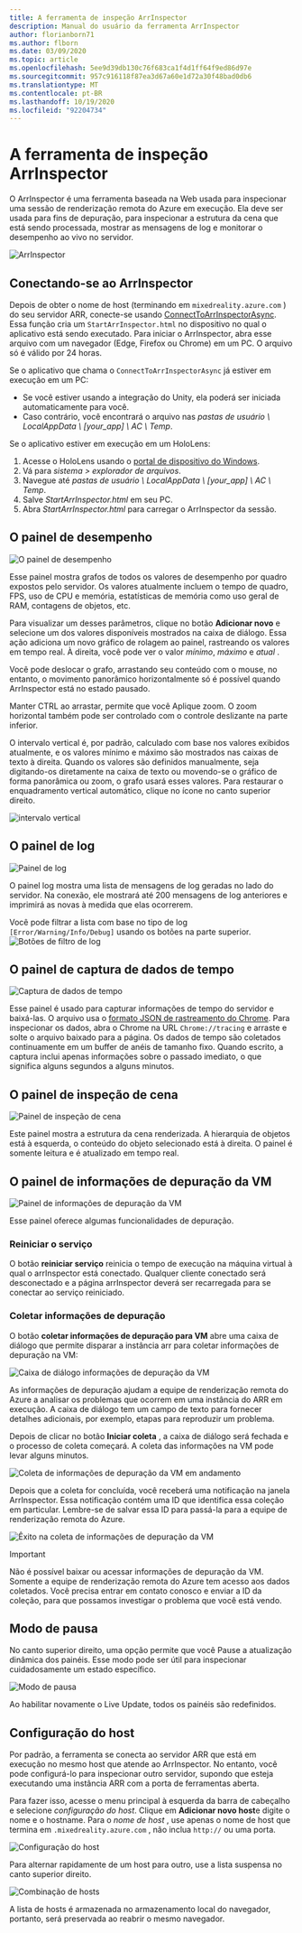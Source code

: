 ```yaml
---
title: A ferramenta de inspeção ArrInspector
description: Manual do usuário da ferramenta ArrInspector
author: florianborn71
ms.author: flborn
ms.date: 03/09/2020
ms.topic: article
ms.openlocfilehash: 5ee9d39db130c76f683ca1f4d1ff64f9ed86d97e
ms.sourcegitcommit: 957c916118f87ea3d67a60e1d72a30f48bad0db6
ms.translationtype: MT
ms.contentlocale: pt-BR
ms.lasthandoff: 10/19/2020
ms.locfileid: "92204734"
---
```

# <a name="the-arrinspector-inspection-tool"></a>A ferramenta de inspeção ArrInspector

O ArrInspector é uma ferramenta baseada na Web usada para inspecionar uma sessão de renderização remota do Azure em execução. Ela deve ser usada para fins de depuração, para inspecionar a estrutura da cena que está sendo processada, mostrar as mensagens de log e monitorar o desempenho ao vivo no servidor.

![ArrInspector](./media/arr-inspector.png)

## <a name="connecting-to-the-arrinspector"></a>Conectando-se ao ArrInspector

Depois de obter o nome de host (terminando em `mixedreality.azure.com` ) do seu servidor ARR, conecte-se usando [ConnectToArrInspectorAsync](../../how-tos/frontend-apis.md#connect-to-arr-inspector). Essa função cria um `StartArrInspector.html` no dispositivo no qual o aplicativo está sendo executado. Para iniciar o ArrInspector, abra esse arquivo com um navegador (Edge, Firefox ou Chrome) em um PC. O arquivo só é válido por 24 horas.

Se o aplicativo que chama o `ConnectToArrInspectorAsync` já estiver em execução em um PC:

* Se você estiver usando a integração do Unity, ela poderá ser iniciada automaticamente para você.
* Caso contrário, você encontrará o arquivo nas *pastas de usuário \\ LocalAppData \\ [your_app] \\ AC \\ Temp*.

Se o aplicativo estiver em execução em um HoloLens:

1. Acesse o HoloLens usando o [portal de dispositivo do Windows](/windows/mixed-reality/using-the-windows-device-portal).
1. Vá para *sistema > explorador de arquivos*.
1. Navegue até *pastas de usuário \\ LocalAppData \\ [your_app] \\ AC \\ Temp*.
1. Salve *StartArrInspector.html* em seu PC.
1. Abra *StartArrInspector.html* para carregar o ArrInspector da sessão.

## <a name="the-performance-panel"></a>O painel de desempenho

![O painel de desempenho](./media/performance-panel.png)

Esse painel mostra grafos de todos os valores de desempenho por quadro expostos pelo servidor. Os valores atualmente incluem o tempo de quadro, FPS, uso de CPU e memória, estatísticas de memória como uso geral de RAM, contagens de objetos, etc.

Para visualizar um desses parâmetros, clique no botão **Adicionar novo** e selecione um dos valores disponíveis mostrados na caixa de diálogo. Essa ação adiciona um novo gráfico de rolagem ao painel, rastreando os valores em tempo real. À direita, você pode ver o valor *mínimo*, *máximo* e *atual* .

Você pode deslocar o grafo, arrastando seu conteúdo com o mouse, no entanto, o movimento panorâmico horizontalmente só é possível quando ArrInspector está no estado pausado.

Manter CTRL ao arrastar, permite que você Aplique zoom. O zoom horizontal também pode ser controlado com o controle deslizante na parte inferior.

O intervalo vertical é, por padrão, calculado com base nos valores exibidos atualmente, e os valores mínimo e máximo são mostrados nas caixas de texto à direita. Quando os valores são definidos manualmente, seja digitando-os diretamente na caixa de texto ou movendo-se o gráfico de forma panorâmica ou zoom, o grafo usará esses valores. Para restaurar o enquadramento vertical automático, clique no ícone no canto superior direito.

![intervalo vertical](./media/vertical-range.png)

## <a name="the-log-panel"></a>O painel de log

![Painel de log](./media/log-panel.png)

O painel log mostra uma lista de mensagens de log geradas no lado do servidor. Na conexão, ele mostrará até 200 mensagens de log anteriores e imprimirá as novas à medida que elas ocorrerem.

Você pode filtrar a lista com base no tipo de log `[Error/Warning/Info/Debug]` usando os botões na parte superior.
![Botões de filtro de log](./media/log-filter.png)

## <a name="the-timing-data-capture-panel"></a>O painel de captura de dados de tempo

![Captura de dados de tempo](./media/timing-data-capture.png)

Esse painel é usado para capturar informações de tempo do servidor e baixá-las. O arquivo usa o [formato JSON de rastreamento do Chrome](https://docs.google.com/document/d/1CvAClvFfyA5R-PhYUmn5OOQtYMH4h6I0nSsKchNAySU/edit). Para inspecionar os dados, abra o Chrome na URL `Chrome://tracing` e arraste e solte o arquivo baixado para a página. Os dados de tempo são coletados continuamente em um buffer de anéis de tamanho fixo. Quando escrito, a captura inclui apenas informações sobre o passado imediato, o que significa alguns segundos a alguns minutos.

## <a name="the-scene-inspection-panel"></a>O painel de inspeção de cena

![Painel de inspeção de cena](./media/scene-inspection-panel.png)

Este painel mostra a estrutura da cena renderizada. A hierarquia de objetos está à esquerda, o conteúdo do objeto selecionado está à direita. O painel é somente leitura e é atualizado em tempo real.

## <a name="the-vm-debug-information-panel"></a>O painel de informações de depuração da VM

![Painel de informações de depuração da VM](./media/state-debugger-panel.png)

Esse painel oferece algumas funcionalidades de depuração.

### <a name="restart-service"></a>Reiniciar o serviço

O botão **reiniciar serviço** reinicia o tempo de execução na máquina virtual à qual o arrInspector está conectado. Qualquer cliente conectado será desconectado e a página arrInspector deverá ser recarregada para se conectar ao serviço reiniciado.

### <a name="collect-debug-information"></a>Coletar informações de depuração

O botão **coletar informações de depuração para VM** abre uma caixa de diálogo que permite disparar a instância arr para coletar informações de depuração na VM:

![Caixa de diálogo informações de depuração da VM](./media/state-debugger-dialog.png)

As informações de depuração ajudam a equipe de renderização remota do Azure a analisar os problemas que ocorrem em uma instância do ARR em execução. A caixa de diálogo tem um campo de texto para fornecer detalhes adicionais, por exemplo, etapas para reproduzir um problema.

Depois de clicar no botão **Iniciar coleta** , a caixa de diálogo será fechada e o processo de coleta começará. A coleta das informações na VM pode levar alguns minutos.

![Coleta de informações de depuração da VM em andamento](./media/state-debugger-panel-in-progress.png)

Depois que a coleta for concluída, você receberá uma notificação na janela ArrInspector. Essa notificação contém uma ID que identifica essa coleção em particular. Lembre-se de salvar essa ID para passá-la para a equipe de renderização remota do Azure.

![Êxito na coleta de informações de depuração da VM](./media/state-debugger-snackbar-success.png)

> [!IMPORTANT]
> Não é possível baixar ou acessar informações de depuração da VM. Somente a equipe de renderização remota do Azure tem acesso aos dados coletados. Você precisa entrar em contato conosco e enviar a ID da coleção, para que possamos investigar o problema que você está vendo.

## <a name="pause-mode"></a>Modo de pausa

No canto superior direito, uma opção permite que você Pause a atualização dinâmica dos painéis. Esse modo pode ser útil para inspecionar cuidadosamente um estado específico.

![Modo de pausa](./media/pause-mode.png)

Ao habilitar novamente o Live Update, todos os painéis são redefinidos.

## <a name="host-configuration"></a>Configuração do host

Por padrão, a ferramenta se conecta ao servidor ARR que está em execução no mesmo host que atende ao ArrInspector. No entanto, você pode configurá-lo para inspecionar outro servidor, supondo que esteja executando uma instância ARR com a porta de ferramentas aberta.

Para fazer isso, acesse o menu principal à esquerda da barra de cabeçalho e selecione *configuração do host*. Clique em **Adicionar novo host**e digite o nome e o hostname. Para o *nome de host* , use apenas o nome de host que termina em `.mixedreality.azure.com` , não inclua `http://` ou uma porta.

![Configuração do host](./media/host-configuration.png)

Para alternar rapidamente de um host para outro, use a lista suspensa no canto superior direito.

![Combinação de hosts](./media/host-switch-combo.png)

A lista de hosts é armazenada no armazenamento local do navegador, portanto, será preservada ao reabrir o mesmo navegador.